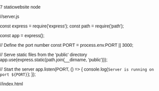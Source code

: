 7 staticwebsite node


//server.js

const express = require('express');
const path = require('path');

const app = express();

// Define the port number
const PORT = process.env.PORT || 3000;

// Serve static files from the 'public' directory
app.use(express.static(path.join(__dirname, 'public')));

// Start the server
app.listen(PORT, () => {
    console.log(`Server is running on port ${PORT}`);
});




//index.html



<!DOCTYPE html>
<html lang="en">
<head>
    <meta charset="UTF-8">
    <meta name="viewport" content="width=device-width, initial-scale=1.0">
    <title>My Static Website</title>
    <style>
        body {
            font-family: Arial, sans-serif;
            margin: 0;
            padding: 0;
        }

        nav {
            background-color: #333;
            color: #fff;
            padding: 10px;
        }

        nav ul {
            list-style-type: none;
            margin: 0;
            padding: 0;
        }

        nav ul li {
            display: inline;
            margin-right: 10px;
        }

        nav ul li a {
            color: #fff;
            text-decoration: none;
        }

        main {
            padding: 20px;
        }

        footer {
            background-color: #333;
            color: #fff;
            text-align: center;
            padding: 10px;
        }
    </style>
</head>
<body>
    <!-- Navigation Bar -->
    <nav>
        <ul>
            <li><a href="#home">Home</a></li>
            <li><a href="#about">About</a></li>
            <li><a href="#contact">Contact</a></li>
        </ul>
    </nav>

    <!-- Main Content -->
    <main>
        <section id="home">
            <h1>Welcome to My Static Website</h1>
            <p>This is a simple example of a static website served using Node.js and Express.js.</p>
        </section>

        <section id="about">
            <h2>About Us</h2>
            <p>Lorem ipsum dolor sit amet, consectetur adipiscing elit. Sed euismod turpis eget lorem dapibus, eget cursus risus volutpat.</p>
        </section>

        <section id="contact">
            <h2>Contact Us</h2>
            <form>
                <label for="name">Name:</label>
                <input type="text" id="name" name="name" required>
                <label for="email">Email:</label>
                <input type="email" id="email" name="email" required>
               
                <button type="submit">SUBMIT</button>
            </form>
        </section>
    </main>

    <!-- Footer -->
    <footer>
        <p>&copy; 2024 My Static Website. All rights reserved.</p>
    </footer>
</body>
</html>


